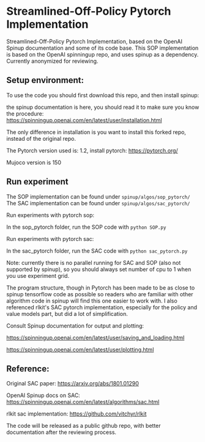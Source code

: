 # Streamlined-Off-Policy Pytorch Implementation
Streamlined-Off-Policy Pytorch Implementation, based on the OpenAI Spinup documentation and some of its code base. This SOP implementation is based on the OpenAI spinningup repo, and uses spinup as a dependency. 
Currently anonymized for reviewing. 

## Setup environment:
To use the code you should first download this repo, and then install spinup:

the spinup documentation is here, you should read it to make sure you know the procedure: https://spinningup.openai.com/en/latest/user/installation.html

The only difference in installation is you want to install this forked repo, instead of the original repo.

The Pytorch version used is: 1.2, install pytorch:
https://pytorch.org/

Mujoco version is 150

## Run experiment
The SOP implementation can be found under `spinup/algos/sop_pytorch/`
The SAC implementation can be found under `spinup/algos/sac_pytorch/`

Run experiments with pytorch sop:

In the sop_pytorch folder, run the SOP code with `python SOP.py`

Run experiments with pytorch sac: 

In the sac_pytorch folder, run the SAC code with `python sac_pytorch.py`

Note: currently there is no parallel running for SAC and SOP (also not supported by spinup), so you should always set number of cpu to 1 when you use experiment grid.

The program structure, though in Pytorch has been made to be as close to spinup tensorflow code as possible so readers who are familiar with other algorithm code in spinup will find this one easier to work with. I also referenced rlkit's SAC pytorch implementation, especially for the policy and value models part, but did a lot of simplification. 

Consult Spinup documentation for output and plotting:

https://spinningup.openai.com/en/latest/user/saving_and_loading.html

https://spinningup.openai.com/en/latest/user/plotting.html


## Reference: 

Original SAC paper: https://arxiv.org/abs/1801.01290

OpenAI Spinup docs on SAC: https://spinningup.openai.com/en/latest/algorithms/sac.html

rlkit sac implementation: https://github.com/vitchyr/rlkit

The code will be released as a public github repo, with better documentation after the reviewing process. 
